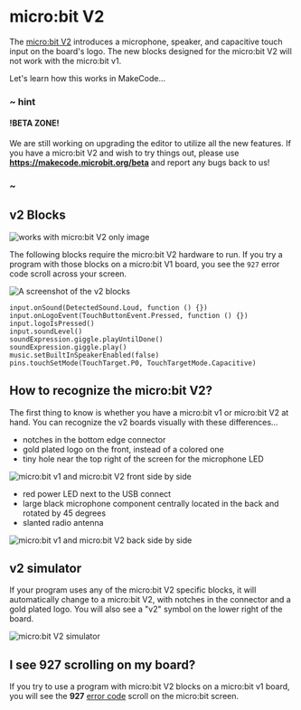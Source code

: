 # micro:bit V2

The [micro:bit V2](https://microbit.org/new-microbit/) introduces a microphone, speaker, and capacitive touch input on the board's logo. The new blocks designed for the micro:bit V2 will not work with the micro:bit v1.

Let's learn how this works in MakeCode...

### ~ hint

#### !BETA ZONE!

We are still working on upgrading the editor to utilize all the new features. If you have a micro:bit V2 and wish to try things out, please use **https://makecode.microbit.org/beta** and
report any bugs back to us!

### ~

## v2 Blocks

![works with micro:bit V2 only image](/static/v2/v2-only.png)

The following blocks require the micro:bit V2 hardware to run. If you try a program with those blocks on a micro:bit V1 board, you see the ``927`` error code scroll across your screen.

![A screenshot of the v2 blocks](/static/v2/blocks.png)

```cards
input.onSound(DetectedSound.Loud, function () {})
input.onLogoEvent(TouchButtonEvent.Pressed, function () {})
input.logoIsPressed()
input.soundLevel()
soundExpression.giggle.playUntilDone()
soundExpression.giggle.play()
music.setBuiltInSpeakerEnabled(false)
pins.touchSetMode(TouchTarget.P0, TouchTargetMode.Capacitive)
```

## How to recognize the micro:bit V2?

The first thing to know is whether you have a micro:bit v1 or micro:bit V2 at hand. You can recognize the v2 boards visually with these differences...

* notches in the bottom edge connector
* gold plated logo on the front, instead of a colored one
* tiny hole near the top right of the screen for the microphone LED

![micro:bit v1 and micro:bit V2 front side by side](/static/v2/front.jpg)

* red power LED next to the USB connect
* large black microphone component centrally located in the back and rotated by 45 degrees
* slanted radio antenna

![micro:bit v1 and micro:bit V2 back side by side](/static/v2/back.jpg)

## v2 simulator

If your program uses any of the micro:bit V2 specific blocks, it will automatically change to a micro:bit V2, with notches in the connector and a gold plated logo. You will also see a "v2" symbol on the lower right of the board.

![micro:bit V2 simulator](/static/v2/simulator.png)

## I see 927 scrolling on my board?

If you try to use a program with micro:bit V2 blocks on a micro:bit v1 board, you will see the **927** [error code](/device/error-codes) scroll on the micro:bit screen.
